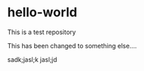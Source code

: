 hello-world
===========

This is a test repository

This has been changed to something else....

sadk;jasl;k jasl;jd 
